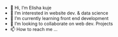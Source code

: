 - 👋 Hi, I’m Elisha kuje
- 👀 I’m interested in website dev. & data science
- 🌱 I’m currently learning front end development
- 💞️ I’m looking to collaborate on web dev. Projects
- 📫 How to reach me ...

<!---
elishakuje/elishakuje is a ✨ special ✨ repository because its `README.md` (this file) appears on your GitHub profile.
You can click the Preview link to take a look at your changes.
--->
